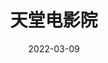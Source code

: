 ---
title: '天堂电影院'
date: '2022-03-09'
price: '20.0'
theaters: ['北京大学百周年纪念讲堂']
seat: ['5-5  1F']
remark: ['原声', '导赏']
---